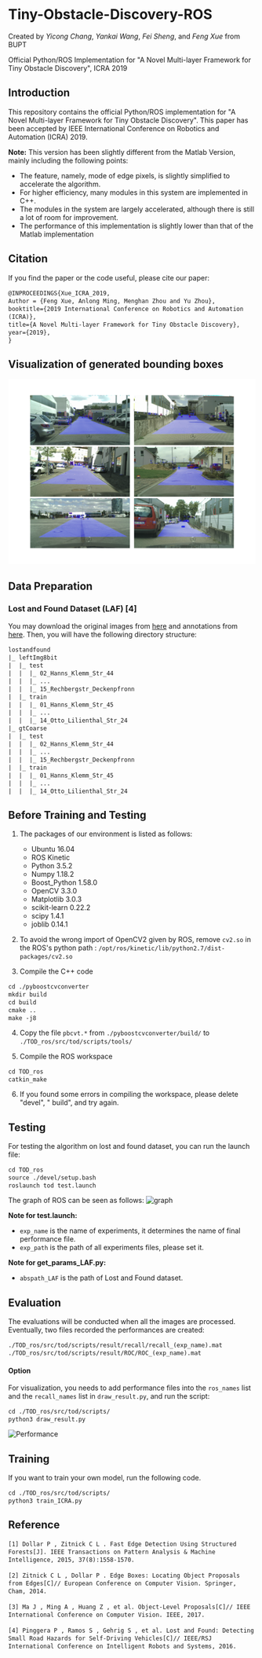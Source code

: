 # Tiny-Obstacle-Discovery-ROS

Created by *Yicong Chang*, *Yankai Wang*, *Fei Sheng*, and *Feng Xue* from BUPT

Official Python/ROS Implementation for "A Novel Multi-layer Framework for Tiny Obstacle Discovery", ICRA 2019


## Introduction

This repository contains the official Python/ROS implementation for "A Novel Multi-layer Framework for Tiny Obstacle Discovery". This paper has been accepted by IEEE International Conference on Robotics and Automation (ICRA) 2019.

**Note:** This version has been slightly different from the Matlab Version, mainly including the following points:

 - The feature, namely, mode of edge pixels, is slightly simplified to accelerate the algorithm.
 - For higher efficiency, many modules in this system are implemented in C++.
 - The modules in the system are largely accelerated, although there is still a lot of room for improvement.
 - The performance of this implementation is slightly lower than that of the Matlab implementation

 ## Citation

If you find the paper or the code useful, please cite our paper:

```
@INPROCEEDINGS{Xue_ICRA_2019,
Author = {Feng Xue, Anlong Ming, Menghan Zhou and Yu Zhou},
booktitle={2019 International Conference on Robotics and Automation (ICRA)},
title={A Novel Multi-layer Framework for Tiny Obstacle Discovery},
year={2019},
}
```

## Visualization of generated bounding boxes
![graph](./visual.png)


## Data Preparation
### Lost and Found Dataset (LAF) [4]

You may download the original images from [here](http://www.dhbw-stuttgart.de/~sgehrig/lostAndFoundDataset/leftImg8bit.zip) and annotations from [here](http://www.dhbw-stuttgart.de/~sgehrig/lostAndFoundDataset/gtCoarse.zip). Then, you will have the following directory structure:
```
lostandfound
|_ leftImg8bit
|  |_ test
|  |  |_ 02_Hanns_Klemm_Str_44
|  |  |_ ...
|  |  |_ 15_Rechbergstr_Deckenpfronn
|  |_ train
|  |  |_ 01_Hanns_Klemm_Str_45
|  |  |_ ...
|  |  |_ 14_Otto_Lilienthal_Str_24
|_ gtCoarse 
|  |_ test
|  |  |_ 02_Hanns_Klemm_Str_44
|  |  |_ ...
|  |  |_ 15_Rechbergstr_Deckenpfronn
|  |_ train
|  |  |_ 01_Hanns_Klemm_Str_45
|  |  |_ ...
|  |  |_ 14_Otto_Lilienthal_Str_24
```

## Before Training and Testing

1. The packages of our environment is listed as follows:
    - Ubuntu 16.04
    - ROS Kinetic
    - Python 3.5.2
    - Numpy 1.18.2
    - Boost_Python 1.58.0
    - OpenCV 3.3.0
    - Matplotlib 3.0.3
    - scikit-learn 0.22.2
    - scipy 1.4.1
    - joblib 0.14.1

2. To avoid the wrong import of OpenCV2 given by ROS, remove `cv2.so` in the ROS's python path : 
```/opt/ros/kinetic/lib/python2.7/dist-packages/cv2.so```

3. Compile the C++ code
```
cd ./pyboostcvconverter
mkdir build
cd build
cmake ..
make -j8
```

4. Copy the file `pbcvt.*` from `./pyboostcvconverter/build/` to `./TOD_ros/src/tod/scripts/tools/`

5. Compile the ROS workspace
```
cd TOD_ros
catkin_make
```
6. If you found some errors in compiling the workspace, please delete "devel", " build", and try again.

## Testing
For testing the algorithm on lost and found dataset, you can run the launch file:
```
cd TOD_ros
source ./devel/setup.bash
roslaunch tod test.launch
```

The graph of ROS can be seen as follows:
![graph](./rqtgraph.png)

**Note for test.launch:** 
- `exp_name` is the name of experiments, it determines the name of final performance file.
- `exp_path` is the path of all experiments files, please set it.

**Note for get_params_LAF.py:**
- `abspath_LAF` is the path of Lost and Found dataset.

## Evaluation

The evaluations will be conducted when all the images are processed.
Eventually, two files recorded the performances are created:
```
./TOD_ros/src/tod/scripts/result/recall/recall_(exp_name).mat
./TOD_ros/src/tod/scripts/result/ROC/ROC_(exp_name).mat
```

#### Option
For visualization, you needs to add performance files into the `ros_names` list and the `recall_names` list in `draw_result.py`, and run the script:
```
cd ./TOD_ros/src/tod/scripts/
python3 draw_result.py
```
![Performance](./performance.png)

## Training
If you want to train your own model, run the following code.
```
cd ./TOD_ros/src/tod/scripts/
python3 train_ICRA.py
```

## Reference
```
[1] Dollar P , Zitnick C L . Fast Edge Detection Using Structured Forests[J]. IEEE Transactions on Pattern Analysis & Machine Intelligence, 2015, 37(8):1558-1570.

[2] Zitnick C L , Dollar P . Edge Boxes: Locating Object Proposals from Edges[C]// European Conference on Computer Vision. Springer, Cham, 2014.

[3] Ma J , Ming A , Huang Z , et al. Object-Level Proposals[C]// IEEE International Conference on Computer Vision. IEEE, 2017.

[4] Pinggera P , Ramos S , Gehrig S , et al. Lost and Found: Detecting Small Road Hazards for Self-Driving Vehicles[C]// IEEE/RSJ International Conference on Intelligent Robots and Systems, 2016.
```